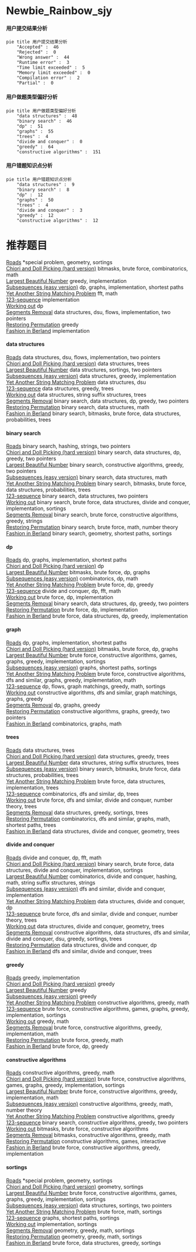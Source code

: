 # Newbie_Rainbow_sjy
<!-- tabs:start -->
#### **用户提交结果分析**

```mermaid
pie title 用户提交结果分析
    "Accepted" :  46
    "Rejected" :  0
    "Wrong answer" :  44
    "Runtime error" :  3
    "Time limit exceeded" :  5
    "Memory limit exceeded" :  0
    "Compilation error" :  2
    "Partial" :  0
```
#### **用户做题类型偏好分析**

```mermaid
pie title 用户做题类型偏好分析
    "data structures" :  48
    "binary search" :  46
    "dp" :  51
    "graphs" :  55
    "trees" :  4
    "divide and conquer" :  0
    "greedy" :  64
    "constructive algorithms" :  151
```
#### **用户错题知识点分析**

```mermaid
pie title 用户错题知识点分析
    "data structures" :  9
    "binary search" :  8
    "dp" :  12
    "graphs" :  50
    "trees" :  4
    "divide and conquer" :  3
    "greedy" :  12
    "constructive algorithms" :  12
```
<!-- tabs:end -->
# 推荐题目
[Roads](http://codeforces.com/problemset/problem/1402/B)		*special problem,
                        geometry,
                        sortings		  
[Chiori and Doll Picking (hard version)](http://codeforces.com/problemset/problem/1336/E2)		bitmasks,
                        brute force,
                        combinatorics,
                        math		  
[Largest Beautiful Number](http://codeforces.com/problemset/problem/946/E)		greedy,
                        implementation		  
[Subsequences (easy version)](http://codeforces.com/problemset/problem/1183/E)		dp,
                        graphs,
                        implementation,
                        shortest paths		  
[Yet Another String Matching Problem](http://codeforces.com/problemset/problem/954/I)		fft,
                        math		  
[123-sequence](http://codeforces.com/problemset/problem/52/A)		implementation		  
[Working out](http://codeforces.com/problemset/problem/429/B)		dp		  
[Segments Removal](http://codeforces.com/problemset/problem/899/E)		data structures,
                        dsu,
                        flows,
                        implementation,
                        two pointers		  
[Restoring Permutation](http://codeforces.com/problemset/problem/1315/C)		greedy		  
[Fashion in Berland](http://codeforces.com/problemset/problem/691/A)		implementation		  
<!-- tabs:start -->
#### **data structures**
[Roads](http://codeforces.com/problemset/problem/899/E)		data structures,
                        dsu,
                        flows,
                        implementation,
                        two pointers		  
[Chiori and Doll Picking (hard version)](http://codeforces.com/problemset/problem/1137/F)		data structures,
                        trees		  
[Largest Beautiful Number](http://codeforces.com/problemset/problem/1500/D)		data structures,
                        sortings,
                        two pointers		  
[Subsequences (easy version)](http://codeforces.com/problemset/problem/1413/D)		data structures,
                        greedy,
                        implementation		  
[Yet Another String Matching Problem](http://codeforces.com/problemset/problem/566/D)		data structures,
                        dsu		  
[123-sequence](http://codeforces.com/problemset/problem/821/C)		data structures,
                        greedy,
                        trees		  
[Working out](https://codeforces.com/contest/1483/problem/F)		data structures,
                        string suffix structures,
                        trees		  
[Segments Removal](http://codeforces.com/problemset/problem/1492/C)		binary search,
                        data structures,
                        dp,
                        greedy,
                        two pointers		  
[Restoring Permutation](http://codeforces.com/problemset/problem/1490/G)		binary search,
                        data structures,
                        math		  
[Fashion in Berland](http://codeforces.com/problemset/problem/1479/D)		binary search,
                        bitmasks,
                        brute force,
                        data structures,
                        probabilities,
                        trees		  
#### **binary search**
[Roads](http://codeforces.com/problemset/problem/444/D)		binary search,
                        hashing,
                        strings,
                        two pointers		  
[Chiori and Doll Picking (hard version)](http://codeforces.com/problemset/problem/1492/C)		binary search,
                        data structures,
                        dp,
                        greedy,
                        two pointers		  
[Largest Beautiful Number](http://codeforces.com/problemset/problem/1463/D)		binary search,
                        constructive algorithms,
                        greedy,
                        two pointers		  
[Subsequences (easy version)](http://codeforces.com/problemset/problem/1490/G)		binary search,
                        data structures,
                        math		  
[Yet Another String Matching Problem](http://codeforces.com/problemset/problem/1479/D)		binary search,
                        bitmasks,
                        brute force,
                        data structures,
                        probabilities,
                        trees		  
[123-sequence](http://codeforces.com/problemset/problem/1436/E)		binary search,
                        data structures,
                        two pointers		  
[Working out](http://codeforces.com/problemset/problem/1461/D)		binary search,
                        brute force,
                        data structures,
                        divide and conquer,
                        implementation,
                        sortings		  
[Segments Removal](http://codeforces.com/problemset/problem/1493/C)		binary search,
                        brute force,
                        constructive algorithms,
                        greedy,
                        strings		  
[Restoring Permutation](http://codeforces.com/problemset/problem/1487/D)		binary search,
                        brute force,
                        math,
                        number theory		  
[Fashion in Berland](http://codeforces.com/problemset/problem/1486/B)		binary search,
                        geometry,
                        shortest paths,
                        sortings		  
#### **dp**
[Roads](http://codeforces.com/problemset/problem/1183/E)		dp,
                        graphs,
                        implementation,
                        shortest paths		  
[Chiori and Doll Picking (hard version)](http://codeforces.com/problemset/problem/429/B)		dp		  
[Largest Beautiful Number](https://codeforces.com/contest/866/problem/E)		bitmasks,
                        brute force,
                        dp,
                        graphs		  
[Subsequences (easy version)](http://codeforces.com/problemset/problem/1228/E)		combinatorics,
                        dp,
                        math		  
[Yet Another String Matching Problem](http://codeforces.com/problemset/problem/1260/E)		brute force,
                        dp,
                        greedy		  
[123-sequence](http://codeforces.com/problemset/problem/632/E)		divide and conquer,
                        dp,
                        fft,
                        math		  
[Working out](http://codeforces.com/problemset/problem/1461/B)		brute force,
                        dp,
                        implementation		  
[Segments Removal](http://codeforces.com/problemset/problem/1492/C)		binary search,
                        data structures,
                        dp,
                        greedy,
                        two pointers		  
[Restoring Permutation](https://codeforces.com/contest/1457/problem/C)		brute force,
                        dp,
                        implementation		  
[Fashion in Berland](http://codeforces.com/problemset/problem/1491/C)		brute force,
                        data structures,
                        dp,
                        greedy,
                        implementation		  
#### **graph**
[Roads](http://codeforces.com/problemset/problem/1183/E)		dp,
                        graphs,
                        implementation,
                        shortest paths		  
[Chiori and Doll Picking (hard version)](https://codeforces.com/contest/866/problem/E)		bitmasks,
                        brute force,
                        dp,
                        graphs		  
[Largest Beautiful Number](http://codeforces.com/problemset/problem/1333/D)		brute force,
                        constructive algorithms,
                        games,
                        graphs,
                        greedy,
                        implementation,
                        sortings		  
[Subsequences (easy version)](http://codeforces.com/problemset/problem/1422/D)		graphs,
                        shortest paths,
                        sortings		  
[Yet Another String Matching Problem](http://codeforces.com/problemset/problem/1487/C)		brute force,
                        constructive algorithms,
                        dfs and similar,
                        graphs,
                        greedy,
                        implementation,
                        math		  
[123-sequence](http://codeforces.com/problemset/problem/1437/C)		dp,
                        flows,
                        graph matchings,
                        greedy,
                        math,
                        sortings		  
[Working out](http://codeforces.com/problemset/problem/1470/D)		constructive algorithms,
                        dfs and similar,
                        graph matchings,
                        graphs,
                        greedy		  
[Segments Removal](http://codeforces.com/problemset/problem/1476/C)		dp,
                        graphs,
                        greedy		  
[Restoring Permutation](http://codeforces.com/problemset/problem/1304/D)		constructive algorithms,
                        graphs,
                        greedy,
                        two pointers		  
[Fashion in Berland](http://codeforces.com/problemset/problem/1475/C)		combinatorics,
                        graphs,
                        math		  
#### **trees**
[Roads](http://codeforces.com/problemset/problem/1137/F)		data structures,
                        trees		  
[Chiori and Doll Picking (hard version)](http://codeforces.com/problemset/problem/821/C)		data structures,
                        greedy,
                        trees		  
[Largest Beautiful Number](https://codeforces.com/contest/1483/problem/F)		data structures,
                        string suffix structures,
                        trees		  
[Subsequences (easy version)](http://codeforces.com/problemset/problem/1479/D)		binary search,
                        bitmasks,
                        brute force,
                        data structures,
                        probabilities,
                        trees		  
[Yet Another String Matching Problem](http://codeforces.com/problemset/problem/1511/C)		brute force,
                        data structures,
                        implementation,
                        trees		  
[123-sequence](http://codeforces.com/problemset/problem/1499/F)		combinatorics,
                        dfs and similar,
                        dp,
                        trees		  
[Working out](http://codeforces.com/problemset/problem/1491/E)		brute force,
                        dfs and similar,
                        divide and conquer,
                        number theory,
                        trees		  
[Segments Removal](http://codeforces.com/problemset/problem/1466/D)		data structures,
                        greedy,
                        sortings,
                        trees		  
[Restoring Permutation](http://codeforces.com/problemset/problem/1495/D)		combinatorics,
                        dfs and similar,
                        graphs,
                        math,
                        shortest paths,
                        trees		  
[Fashion in Berland](http://codeforces.com/problemset/problem/1303/G)		data structures,
                        divide and conquer,
                        geometry,
                        trees		  
#### **divide and conquer**
[Roads](http://codeforces.com/problemset/problem/632/E)		divide and conquer,
                        dp,
                        fft,
                        math		  
[Chiori and Doll Picking (hard version)](http://codeforces.com/problemset/problem/1461/D)		binary search,
                        brute force,
                        data structures,
                        divide and conquer,
                        implementation,
                        sortings		  
[Largest Beautiful Number](http://codeforces.com/problemset/problem/1466/G)		combinatorics,
                        divide and conquer,
                        hashing,
                        math,
                        string suffix structures,
                        strings		  
[Subsequences (easy version)](http://codeforces.com/problemset/problem/1490/D)		dfs and similar,
                        divide and conquer,
                        implementation		  
[Yet Another String Matching Problem](https://codeforces.com/contest/1483/problem/C)		data structures,
                        divide and conquer,
                        dp		  
[123-sequence](http://codeforces.com/problemset/problem/1491/E)		brute force,
                        dfs and similar,
                        divide and conquer,
                        number theory,
                        trees		  
[Working out](http://codeforces.com/problemset/problem/1303/G)		data structures,
                        divide and conquer,
                        geometry,
                        trees		  
[Segments Removal](http://codeforces.com/problemset/problem/1494/D)		constructive algorithms,
                        data structures,
                        dfs and similar,
                        divide and conquer,
                        dsu,
                        greedy,
                        sortings,
                        trees		  
[Restoring Permutation](http://codeforces.com/problemset/problem/1482/E)		data structures,
                        divide and conquer,
                        dp		  
[Fashion in Berland](http://codeforces.com/problemset/problem/566/C)		dfs and similar,
                        divide and conquer,
                        trees		  
#### **greedy**
[Roads](http://codeforces.com/problemset/problem/946/E)		greedy,
                        implementation		  
[Chiori and Doll Picking (hard version)](http://codeforces.com/problemset/problem/1315/C)		greedy		  
[Largest Beautiful Number](http://codeforces.com/problemset/problem/92/B)		greedy		  
[Subsequences (easy version)](http://codeforces.com/problemset/problem/588/A)		greedy		  
[Yet Another String Matching Problem](http://codeforces.com/problemset/problem/1360/G)		constructive algorithms,
                        greedy,
                        math		  
[123-sequence](http://codeforces.com/problemset/problem/1333/D)		brute force,
                        constructive algorithms,
                        games,
                        graphs,
                        greedy,
                        implementation,
                        sortings		  
[Working out](http://codeforces.com/problemset/problem/883/M)		greedy,
                        math		  
[Segments Removal](http://codeforces.com/problemset/problem/1419/B)		brute force,
                        constructive algorithms,
                        greedy,
                        implementation,
                        math		  
[Restoring Permutation](http://codeforces.com/problemset/problem/1108/C)		brute force,
                        greedy,
                        math		  
[Fashion in Berland](http://codeforces.com/problemset/problem/1260/E)		brute force,
                        dp,
                        greedy		  
#### **constructive algorithms**
[Roads](http://codeforces.com/problemset/problem/1360/G)		constructive algorithms,
                        greedy,
                        math		  
[Chiori and Doll Picking (hard version)](http://codeforces.com/problemset/problem/1333/D)		brute force,
                        constructive algorithms,
                        games,
                        graphs,
                        greedy,
                        implementation,
                        sortings		  
[Largest Beautiful Number](http://codeforces.com/problemset/problem/1419/B)		brute force,
                        constructive algorithms,
                        greedy,
                        implementation,
                        math		  
[Subsequences (easy version)](https://codeforces.com/contest/1150/problem/C)		constructive algorithms,
                        greedy,
                        math,
                        number theory		  
[Yet Another String Matching Problem](http://codeforces.com/problemset/problem/1493/A)		constructive algorithms,
                        greedy		  
[123-sequence](http://codeforces.com/problemset/problem/1463/D)		binary search,
                        constructive algorithms,
                        greedy,
                        two pointers		  
[Working out](https://codeforces.com/contest/1456/problem/B)		bitmasks,
                        brute force,
                        constructive algorithms		  
[Segments Removal](http://codeforces.com/problemset/problem/1492/D)		bitmasks,
                        constructive algorithms,
                        greedy,
                        math		  
[Restoring Permutation](https://codeforces.com/contest/1504/problem/D)		constructive algorithms,
                        games,
                        interactive		  
[Fashion in Berland](https://codeforces.com/contest/1483/problem/A)		brute force,
                        constructive algorithms,
                        greedy,
                        implementation		  
#### **sortings**
[Roads](http://codeforces.com/problemset/problem/1402/B)		*special problem,
                        geometry,
                        sortings		  
[Chiori and Doll Picking (hard version)](http://codeforces.com/problemset/problem/681/E)		geometry,
                        sortings		  
[Largest Beautiful Number](http://codeforces.com/problemset/problem/1333/D)		brute force,
                        constructive algorithms,
                        games,
                        graphs,
                        greedy,
                        implementation,
                        sortings		  
[Subsequences (easy version)](http://codeforces.com/problemset/problem/1500/D)		data structures,
                        sortings,
                        two pointers		  
[Yet Another String Matching Problem](http://codeforces.com/problemset/problem/1213/D2)		brute force,
                        math,
                        sortings		  
[123-sequence](http://codeforces.com/problemset/problem/1422/D)		graphs,
                        shortest paths,
                        sortings		  
[Working out](http://codeforces.com/problemset/problem/792/A)		implementation,
                        sortings		  
[Segments Removal](https://codeforces.com/contest/1496/problem/C)		geometry,
                        greedy,
                        math,
                        sortings		  
[Restoring Permutation](http://codeforces.com/problemset/problem/1495/A)		geometry,
                        greedy,
                        math,
                        sortings		  
[Fashion in Berland](http://codeforces.com/problemset/problem/1497/A)		brute force,
                        data structures,
                        greedy,
                        sortings		  
<!-- tabs:end -->
